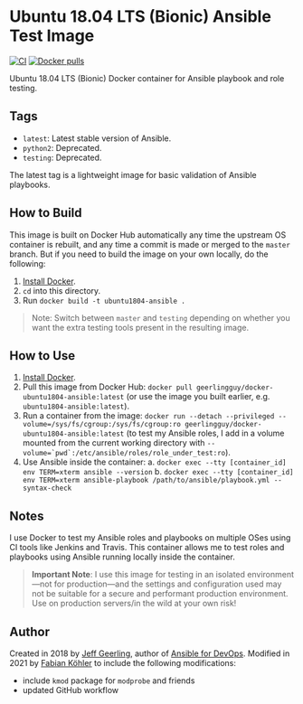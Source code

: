 # Ubuntu 18.04 LTS (Bionic) Ansible Test Image

[![CI](https://github.com/geerlingguy/docker-ubuntu1804-ansible/workflows/Build/badge.svg?branch=master&event=push)](https://github.com/geerlingguy/docker-ubuntu1804-ansible/actions?query=workflow%3ABuild) [![Docker pulls](https://img.shields.io/docker/pulls/geerlingguy/docker-ubuntu1804-ansible)](https://hub.docker.com/r/geerlingguy/docker-ubuntu1804-ansible/)

Ubuntu 18.04 LTS (Bionic) Docker container for Ansible playbook and role testing.

## Tags

- `latest`: Latest stable version of Ansible.
- `python2`: Deprecated.
- `testing`: Deprecated.

The latest tag is a lightweight image for basic validation of Ansible playbooks.

## How to Build

This image is built on Docker Hub automatically any time the upstream OS container is rebuilt, and any time a commit is made or merged to the `master` branch. But if you need to build the image on your own locally, do the following:

1. [Install Docker](https://docs.docker.com/install/).
2. `cd` into this directory.
3. Run `docker build -t ubuntu1804-ansible .`

> Note: Switch between `master` and `testing` depending on whether you want the extra testing tools present in the resulting image.

## How to Use

1. [Install Docker](https://docs.docker.com/engine/installation/).
2. Pull this image from Docker Hub: `docker pull geerlingguy/docker-ubuntu1804-ansible:latest` (or use the image you built earlier, e.g. `ubuntu1804-ansible:latest`).
3. Run a container from the image: `docker run --detach --privileged --volume=/sys/fs/cgroup:/sys/fs/cgroup:ro geerlingguy/docker-ubuntu1804-ansible:latest` (to test my Ansible roles, I add in a volume mounted from the current working directory with `` --volume=`pwd`:/etc/ansible/roles/role_under_test:ro ``).
4. Use Ansible inside the container:
   a. `docker exec --tty [container_id] env TERM=xterm ansible --version`
   b. `docker exec --tty [container_id] env TERM=xterm ansible-playbook /path/to/ansible/playbook.yml --syntax-check`

## Notes

I use Docker to test my Ansible roles and playbooks on multiple OSes using CI tools like Jenkins and Travis. This container allows me to test roles and playbooks using Ansible running locally inside the container.

> **Important Note**: I use this image for testing in an isolated environment—not for production—and the settings and configuration used may not be suitable for a secure and performant production environment. Use on production servers/in the wild at your own risk!

## Author

Created in 2018 by [Jeff Geerling](https://www.jeffgeerling.com/), author of [Ansible for DevOps](https://www.ansiblefordevops.com/).
Modified in 2021 by [Fabian Köhler](https://fkoehler.xyz) to include the following modifications:

- include `kmod` package for `modprobe` and friends
- updated GitHub workflow
